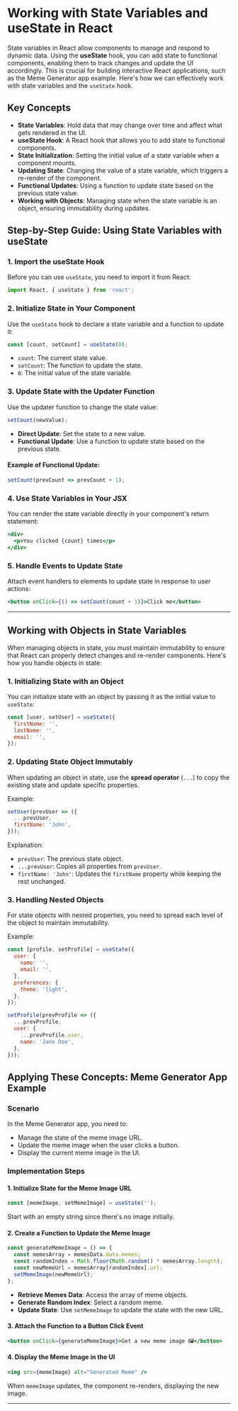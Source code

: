 # Working with State Variables and useState in React

State variables in React allow components to manage and respond to dynamic data. Using the **useState** hook, you can add state to functional components, enabling them to track changes and update the UI accordingly. This is crucial for building interactive React applications, such as the Meme Generator app example. Here's how we can effectively work with state variables and the `useState` hook.


## Key Concepts

- **State Variables**: Hold data that may change over time and affect what gets rendered in the UI.
- **useState Hook**: A React hook that allows you to add state to functional components.
- **State Initialization**: Setting the initial value of a state variable when a component mounts.
- **Updating State**: Changing the value of a state variable, which triggers a re-render of the component.
- **Functional Updates**: Using a function to update state based on the previous state value.
- **Working with Objects**: Managing state when the state variable is an object, ensuring immutability during updates.


## Step-by-Step Guide: Using State Variables with useState

### 1. Import the useState Hook

Before you can use `useState`, you need to import it from React:

```javascript
import React, { useState } from 'react';
```

### 2. Initialize State in Your Component

Use the `useState` hook to declare a state variable and a function to update it:

```javascript
const [count, setCount] = useState(0);
```

- `count`: The current state value.
- `setCount`: The function to update the state.
- `0`: The initial value of the state variable.

### 3. Update State with the Updater Function

Use the updater function to change the state value:

```javascript
setCount(newValue);
```

- **Direct Update**: Set the state to a new value.
- **Functional Update**: Use a function to update state based on the previous state.

#### Example of Functional Update:

```javascript
setCount(prevCount => prevCount + 1);
```

### 4. Use State Variables in Your JSX

You can render the state variable directly in your component's return statement:

```jsx
<div>
  <p>You clicked {count} times</p>
</div>
```

### 5. Handle Events to Update State

Attach event handlers to elements to update state in response to user actions:

```jsx
<button onClick={() => setCount(count + 1)}>Click me</button>
```

---

## Working with Objects in State Variables

When managing objects in state, you must maintain immutability to ensure that React can properly detect changes and re-render components. Here's how you handle objects in state:

### 1. Initializing State with an Object

You can initialize state with an object by passing it as the initial value to `useState`:

```javascript
const [user, setUser] = useState({
  firstName: '',
  lastName: '',
  email: '',
});
```

### 2. Updating State Object Immutably

When updating an object in state, use the **spread operator** (`...`) to copy the existing state and update specific properties.

Example:

```javascript
setUser(prevUser => ({
  ...prevUser,
  firstName: 'John',
}));
```

Explanation:
- `prevUser`: The previous state object.
- `...prevUser`: Copies all properties from `prevUser`.
- `firstName: 'John'`: Updates the `firstName` property while keeping the rest unchanged.

### 3. Handling Nested Objects

For state objects with nested properties, you need to spread each level of the object to maintain immutability.

Example:

```javascript
const [profile, setProfile] = useState({
  user: {
    name: '',
    email: '',
  },
  preferences: {
    theme: 'light',
  },
});

setProfile(prevProfile => ({
  ...prevProfile,
  user: {
    ...prevProfile.user,
    name: 'Jane Doe',
  },
}));
```




## Applying These Concepts: Meme Generator App Example

### Scenario

In the Meme Generator app, you need to:

- Manage the state of the meme image URL.
- Update the meme image when the user clicks a button.
- Display the current meme image in the UI.

### Implementation Steps

#### 1. Initialize State for the Meme Image URL

```javascript
const [memeImage, setMemeImage] = useState('');
```

Start with an empty string since there's no image initially.

#### 2. Create a Function to Update the Meme Image

```javascript
const generateMemeImage = () => {
  const memesArray = memesData.data.memes;
  const randomIndex = Math.floor(Math.random() * memesArray.length);
  const newMemeUrl = memesArray[randomIndex].url;
  setMemeImage(newMemeUrl);
};
```

- **Retrieve Memes Data**: Access the array of meme objects.
- **Generate Random Index**: Select a random meme.
- **Update State**: Use `setMemeImage` to update the state with the new URL.

#### 3. Attach the Function to a Button Click Event

```jsx
<button onClick={generateMemeImage}>Get a new meme image 🖼</button>
```

#### 4. Display the Meme Image in the UI

```jsx
<img src={memeImage} alt="Generated Meme" />
```

When `memeImage` updates, the component re-renders, displaying the new image.

---


